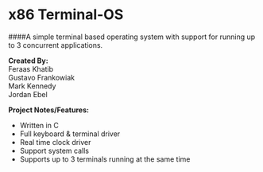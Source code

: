 x86 Terminal-OS
=================
####A simple terminal based operating system with support for running up to 3 concurrent applications.

**Created By:**<br />
Feraas Khatib <br />
Gustavo Frankowiak <br />
Mark Kennedy <br />
Jordan Ebel <br />

**Project Notes/Features:**
* Written in C
* Full keyboard & terminal driver
* Real time clock driver
* Support system calls
* Supports up to 3 terminals running at the same time
